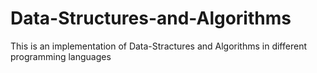 # Data-Structures-and-Algorithms
This is an implementation of Data-Stractures and Algorithms in different programming languages
